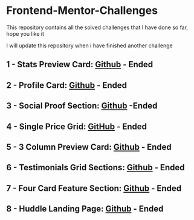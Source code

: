 # Frontend-Mentor-Challenges
This repository contains all the solved challenges that I have done so far, hope you like it

I will update this repository when i have finished another challenge

## 1 - Stats Preview Card: [Github](https://github.com/JuanDa15/Frontend-Mentor-Challenges/tree/main/01%20-%20stats%20preview%20card) - Ended
## 2 - Profile Card: [Github](https://github.com/JuanDa15/Frontend-Mentor-Challenges/tree/main/02%20-%20profile%20card) - Ended
## 3 - Social Proof Section: [Github](https://github.com/JuanDa15/Frontend-Mentor-Challenges/tree/main/03%20-%20social%20proof%20section) -Ended
## 4 - Single Price Grid: [GitHub](https://github.com/JuanDa15/Frontend-Mentor-Challenges/tree/main/04%20-%20single%20price%20grid) - Ended
## 5 - 3 Column Preview Card: [Github](https://github.com/JuanDa15/Frontend-Mentor-Challenges/tree/main/05%20-%203%20column%20preview%20card) - Ended
## 6 - Testimonials Grid Sections: [Github](https://github.com/JuanDa15/Frontend-Mentor-Challenges/tree/main/06%20-%20testimonials%20grid%20section) - Ended
## 7 - Four Card Feature Section: [Github](https://github.com/JuanDa15/Frontend-Mentor-Challenges/tree/main/07%20-%20four%20card%20feature%20section) - Ended
## 8 - Huddle Landing Page: [Github](https://github.com/JuanDa15/Frontend-Mentor-Challenges/tree/main/08%20-%20huddle-landing-page) - Ended

